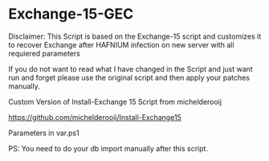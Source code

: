 # Exchange-15-GEC

Disclaimer:
This Script is based on the Exchange-15 script and customizes it to recover Exchange after HAFNIUM infection on new server with all requiered parameters

If you do not want to read what I have changed in the Script and just want run and forget please use the original script and then apply your patches manually.

Custom Version of Install-Exchange 15 Script from michelderooij

https://github.com/michelderooij/Install-Exchange15

Parameters in var.ps1

PS: You need to do your db import manually after this script.
